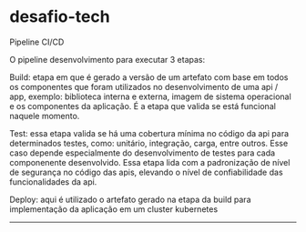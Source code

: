 # desafio-tech


Pipeline CI/CD

O pipeline desenvolvimento para executar 3 etapas:

Build: etapa em que é gerado a versão de um artefato com base em todos os componentes que foram utilizados no desenvolvimento de uma api / app, exemplo: biblioteca interna e externa, imagem de sistema operacional e os componentes da aplicação. É a etapa que valida se está funcional naquele momento.

Test: essa etapa valida se há uma cobertura mínima no código da api para determinados testes, como: unitário, integração, carga, entre outros. Esse caso depende especialmente do desenvolvimento de testes para cada componenente desenvolvido. Essa etapa lida com a padronização de nível de segurança no código das apis, elevando o nível de confiabilidade das funcionalidades da api. 

Deploy: aqui é utilizado o artefato gerado na etapa da build para implementação da aplicação em um cluster kubernetes

____________________________________________________________________________________________________________________________________________________________________________________________________________
